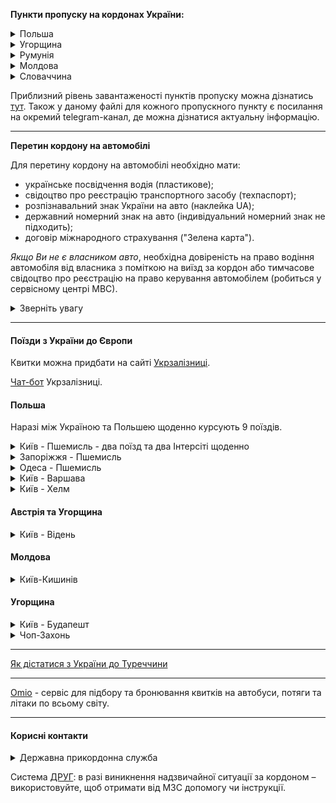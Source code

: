 

**Пункти пропуску на кордонах України:**

<details>
<summary>Польша</summary>

- Долгобичув – Угринів;
- Гребенне – Рава-Руська;
- Будомєж – Грушів; 
- Кросценко – Смільниця;
- Корчова – Краковець;
- Медика – Шегині;
- Устилуг - Зосін;
- Ягодин - Дорогуськ (пропуск тимчасово не здійснюється).

[Розташування пунктів пропуску](https://www.google.pl/maps/@50.3208529,23.3647549,8z/data=!3m1!4b1!4m3!11m2!2sPRvzTmIDQYyn4LULj607mw!3e3).

[Переглянути приблизний час очікування в пунктах пропуску до Польші та стан черг](https://novosti.sprosi.eu/ua-pl/#h-%D0%BE%D1%87%D0%B5%D1%80%D0%B5%D0%B4%D1%8C-%D0%BD%D0%B0-%D0%B3%D1%80%D0%B0%D0%BD%D0%B8%D1%86%D0%B5-%D0%B2-%D0%BD%D0%B0%D0%BF%D1%80%D0%B0%D0%B2%D0%BB%D0%B5%D0%BD%D0%B8%D0%B8-%D1%83%D0%BA%D1%80%D0%B0%D0%B8%D0%BD%D0%B0-%D0%BF%D0%BE%D0%BB%D1%8C%D1%88%D0%B0-%D1%81%D0%B5%D0%B9%D1%87%D0%B0%D1%81). 

</details>

<details>
<summary>Угорщина</summary>

- Вилок - Тісабеч;
- Чоп (Тиса) - Захонь (без пропуску пішоходів);
- Лужанка - Берегшурань;
- Косино - Барабаш (працює з 8:00 до 20:00);
- Дзвінкове - Лонья (працює з 8:00 до 19:00).

</details>

<details>
<summary>Румунія</summary>

- Дяково-Халмеу (Закарпатська область)
- Солотвино - Сігету-Мармацій (Закарпатська область)
- Порубне - Сірет (Чернівецька область)
- Вікшани - Вадул-Сірет (Чернівецька область)
- Дяківці-Раковець (Чернівецька область)
- Красноїльськ-Вікову де Сус (Чернівецька область).

Всі пункти пропуску працюють цілодобово.

</details>

<details>
<summary>Молдова</summary>

закрито пункти пропуску на центральній ділянці українсько-молдовського кордону (на придністровському сегменті)

можливі перебої в роботі деяких пунктів пропуску через ворожі обстріли та пошкодженням інфраструктури 

[працюючі пункти пропуску](https://dpsu.gov.ua/ua/map)


</details>


<details>
<summary>Словаччина</summary>

- Ужгород - Вишнє Нємецьке
- Малий Березний - Убля
- Малі Селменці - Вельке Слеменце (для пішоходів та велосипедистів)


</details>

Приблизний рівень завантаженості пунктів пропуску можна дізнатись [тут](https://docs.google.com/spreadsheets/d/e/2PACX-1vTmKNAxZn2cPpBqPHnRx9Hc_GPzfi7U92h05hkNuES6pA8l7IcbfdRELMkTBWGcBFoRkUdwlnfX889X/pubhtml?gid=0&single=true&fbclid=IwAR0oIJADUc6cwvmqTJUqnxqK5RtKt5zNJs5eZ4-jD5xnpVzr_v7hG-DVavo).
Також у даному файлі для кожного пропускного пункту є посилання на окремий telegram-канал, де можна дізнатися актуальну інформацію.


***
**Перетин кордону на автомобілі**

Для перетину кордону на автомобілі необхідно мати:

- українське посвідчення водія (пластикове);
- свідоцтво про реєстрацію транспортного засобу (техпаспорт);
- розпізнавальний знак України на авто (наклейка UA);
- державний номерний знак на авто (індивідуальний номерний знак не підходить);
- договір міжнародного страхування ("Зелена карта").

*Якщо Ви не є власником авто*, необхідна довіреність на право водіння автомобіля від власника з поміткою на виїзд за кордон або тимчасове свідоцтво про реєстрацію на право керування автомобілем (робиться у сервісному центрі МВС).


<details>
<summary>Зверніть увагу</summary>

Черга на кордоні змінюється динамічно. Будьте готові, якщо доведеться чекати довше, ніж ви припускали. Якщо можливо, візьміть запас палива із собою (у каністрі).

"Зелена картка" забезпечує покриття Вашої відповідальності на дорозі, а не Вашого автомобіля в разі ДТП. 

На початку війни на наявність довіреності дивилися не завжди, але за законом вона обов'язкова.
</details>

***

#### Поїзди з України до Європи

Квитки можна придбати на сайті [Укрзалізниці](https://booking.uz.gov.ua/).

[Чат-бот](https://t.me/UkrzalInfo) Укрзалізниці.

#### Польша

Наразі між Україною та Польшею щоденно курсують 9 поїздів.

<details>
<summary>Київ - Пшемисль - два поїзд та два Інтерсіті щоденно</summary>


**№ 715/716 Інтерсіті+**

Відправляється з Києва щодня об 11:01, прибуває в Пшемисль в 20:25 того ж дня.

Вартість проїзду: сидячим вагоном І клacу - 1368 грн, ІІ клacу - 960 грн.

Робить зупинки у Вінниці, Хмельницькому, Тернополі та Львові.

> На зворотньому шляху відправляється з Пшемисля о 23:30 та прибуває в Київ в 09:55 наступного ранку.

***

**№ 705/706K Інтерсіті+**
   
Відправляється з Києва щодня о 20:14, прибуває в Пшемисль наступного ранку в 04:54.

Робить зупинки у Вінниці, Хмельницькому, Тернополі та Львові.

Вартість проїзду: сидячим вагоном І клacу - 1368 грн, ІІ клacу - 960 грн.

> На зворотньому шляху відправляється з Пшемисля о 09:45 та прибуває в Київ о 20:14 того ж дня.

***


**Поїзд № 53/54К**

Відправляється з Києва о 19:46, прибуття в Пшемисль в 06:30 наступного ранку.

Має проміжну зупинку у Львові. 

Вартість квитка в купейному вагоні - 1574 грн.

> На зворотньому шляху відправляється з Пшемисля о 20:28 та прибуває в Київ о 09:03 наступного ранку.

***

**Поїзд № 89/90К**

Відправляється з Києва о 22:52, прибуває в Пшемисль об 11:13 наступного дня.

Зупиняється у Вінниці, Хмельницькому, Тернополі та Львові.

Вартість квитка в купейному вагоні - 1750 грн., в вагоні люкс - 3868 грн.

> На зворотньому шляху відправляється з Пшемисля о 13:45 та прибуває в Київ наступного ранку в 05:42.


<section type="tip">

**Пасажири поїздів 53К та 705К у Пшемислі можуть зручно здійснити пересадку** на поїзди:

- №114 Пшемисль – Прага (відправлення о 7:10; поїзд слідує через Краків, Катовіце та Остраву);

- ЕС №56 Пшемисль – Берлін (відправлення о 7:18; поїзд слідує через Краків, Вроцлав та Франкфурт);

- IC №105 Пшемисль – Грац (відправляється о 10:21; поїзд слідує через Краків, Катовіце, Остраву та Відень);

- IC №37104 Пшемисль – Зелена Гора (відправляється з Перемишля об 11:38, прибуття до Зеленої Гори о 21:04; поїзд слідує через Краків та Вроцлав).

**Пасажирам поїзда № 89К зручно буде продовжити шлях наступним сполученням:**

- IC №3602 Пшемисль – Вроцлав (відправлення о 13:53, слідує через Жешув та Краків);

- IC №3700 Пшемисль – Познань (відправлення о 14:36, слідує через Жешув, Краків, Катовіце, Ополе та Вроцлав).

</section>

***
</details>


<details>
<summary>Запоріжжя - Пшемисль</summary>

**Поїзд № 32**

Відправляється щоденно зі станції Запоріжжя о 20:15 та прибуває в Пшемисль о 15:18 наступного дня.

Зупиняється у Дніпрі, Кам'янському, Знам'янці, на станції Тараса Шевченка, в Білій Церкві, Бердичеві та Львові.

Вартість проїзду в купейному вагоні між кінцевими станціями складає 2199 грн, а в вагоні класу люкс - 2677 грн.

> На зворотньому шляху відправляється з Пшемисля о 18:10 та прибуває в Київ о 16:02 на наступний день.

<section type="tip">

**Зручна пересадка** в Пшемислі на поїзд IC №31104 Пшемисль – Варшава (відправлення о 15:51).
</section>

***

</details>

<details>
<summary>Одеса - Пшемисль </summary>

**Поїзд №36**

Відправляється з Одеси в 14:58 та прибуває в Пшемисль на наступний день о 06:30.

Поїзд зупиняється на станціях: Роздільна, Подільськ, Кодима, Радниця, Бапнярка, Paxни, Жмеринка.

Вартість проїзду в купейному вагоні - 1254 грн.


<section type="tip">

**Зручна пересадка** на поїзди:

- №114 Пшемисль – Прага (відправлення о 7:10; поїзд слідує через Краків, Катовіце та Остраву);

- ЕС №56 Пшемисль – Берлін (відправлення о 7:18; поїзд слідує через Краків, Вроцлав та Франкфурт);

- IC №105 Пшемисль – Грац (відправляється о 10:21; слідує через Краків, Катовіце, Остраву та Відень);

- IC №37104 Пшемисль – Зелена Гора (відправляється об 11:38; слідує через Краків та Вроцлав).
</section>

</details>

<details>
<summary>Київ - Варшава</summary>

**Поїзд № 907К/908 О**

Відправляється з Києва о 17:27 і прибуває до Варшави на наступний день в 10:09.

> На зворотньому шляху відправляється з Пшемисля о 17:49 та прибуває в Київ в 13:12 на наступний день.

***

**Поїзд № 067/68К**

Відправляється з Києва о 19:26 і прибуває до Варшави о 10:12 наступного дня.

> На зворотньому шляху відправляється з Варшави о 17:45 та прибуває в Київ наступного дня в 12:07.

Квитки в купе в м'якому вагоні коштує 1647 грн.

В Україні поїзди Київ-Варшава зупиняються в Ковелі. 

Назва станції в Варшаві - Bapшава-Всходня.

Придбати квитки на цей поїзд дуже складно. З'являються на сайті Укрзалізниці за 20 днів до дати виїзду в 8:00 ранку та розбираються за декілька хвилин.


<section type="tip">

Рейси адаптовано для **зручної пересадки** пасажирів на поїзди:

- ЕІС №3506 Варшава – Гдиня (відправка о 12:57; слідує через Гданськ та Сопот);

- ЕС №40 Варшава – Берлін (відправка об 15:54; проходить через Познань та Франкфурт).

</section>

***

</details>


<details>
<summary>Київ - Хелм</summary>

**Поїзд №23**

Відправляється з Києва о 23:52 і прибуває до Хелму наступного дня в 12:35.

На шляху слідування зупиняється в Бердичеві, Ковелі та Рівному. 

Вартість проїзду в купейному вагоні – 1155 грн, в вагоні класу люкс - 2678 грн.

> На зворотньому шляху відправляється з Варшави о 16:00 та прибуває в Київ наступного дня в 06:13.

<section type="tip">

**Зручна пересадка** у Хелмі на поїзд IC №28106 до Варшави та Піли (відправляється з Хелма о 13:05).

</section>

</details>

#### Австрія та Угорщина

<details>
<summary>Київ - Відень</summary>

Поїзд №749 

Відправляється з Києва о 11:45 і прибуває до Відня наступного дня о 11:21 за місцевим часом. 

В України зупиняється на станціях Стрий, Свалява, Чоп.

Квитки до вагону 21/431 поїзда Київ - Відень можна придбати тільки в касі №1 касового залу №3 на центральному вокзалі Києва.

Ціна проїзду від 2665 грн.



</details>

#### Молдова

<details>
<summary>Київ-Кишинів</summary>

**Поїзд 351К**

Відправлення з Києва відбувається о 17:02, прибуття до Кишиніву о 10:38 наступного дня. 

Вартість проїзду складає 2377 грн. в купейному вагоні та 1707 грн в плацкарті.

> На зворотньому шляху поїзд 351Л відправляється з Кишиніву о 17:45 та прибуває до Києва об 11:48 на наступний день.

</details>

#### Угорщина
<details>
<summary>Київ - Будапешт</summary>

З Києва через Будапешт слідує поїзд №749 Київ - Відень, умови придбабння квитків аналогічні (в касі №1 касового залу №3 на центральному вокзалі Києва).

Відправлення з Києва в 11:45, прибуття до Будапешту о 08:53 наступного дня.

</details>

<details>
<summary>Чоп-Захонь</summary>

Декілька щоденних потягів курсують з Чопу до Захоні, звідки можна придбати квиток на угорську залізницю MAV до необхідного пункту призначення ([онлайн](https://jegy.mav.hu/) або в касі).
</details>

***

[Як дістатися з України до Туреччини](/article/c0906cdd91842315362b002a0)

***

[Omio](https://www.omio.com.ua/) - сервіс для підбору та бронювання квитків на автобуси, потяги та літаки по всьому світу.

***

#### Корисні контакти
<details>
<summary>Державна прикордонна служба</summary>

Урядова "гаряча лінія" - 1545
Служба довіри - 1598 або +38 (044) 527-63-63
Поштова адреса для звернень: 01601, м. Київ, вул. Володимирська, 26 
Громадська приймальня: м. Київ, вул. Володимирська, 30;
e-mail: dovira@dpsu.gov.ua; zvernennia@dpsu.gov.ua

</details>

Cистема [ДРУГ](https://friend.mfa.gov.ua): в разі виникнення надзвичайної ситуації за кордоном – використовуйте, щоб отримати від МЗС допомогу чи інструкції.


